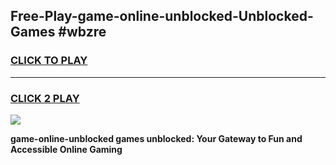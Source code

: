 
## Free-Play-game-online-unblocked-Unblocked-Games #wbzre
<h3>
<a href="https://news.freeplayer.one?title=game-online-unblocked&ref=8M">CLICK TO PLAY</a></h3>
<hr>

<h3>
<a href="https://news.freeplayer.one?title=game-online-unblocked&ref=8M">CLICK 2 PLAY</a>
  
</h3>

<a href="https://news.freeplayer.one?title=game-online-unblocked&ref=8M"><img src="https://clearcache.store/games.png"></a>


**game-online-unblocked games unblocked: Your Gateway to Fun and Accessible Online Gaming**
